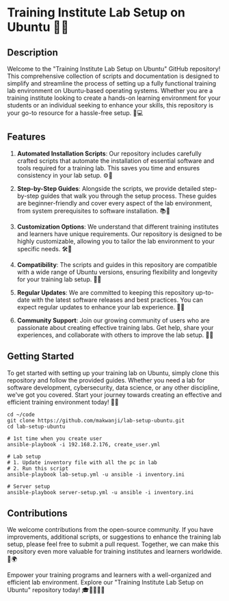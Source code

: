 # Training Institute Lab Setup on Ubuntu 🏫🐧

## Description

Welcome to the "Training Institute Lab Setup on Ubuntu" GitHub repository! This comprehensive collection of scripts and documentation is designed to simplify and streamline the process of setting up a fully functional training lab environment on Ubuntu-based operating systems. Whether you are a training institute looking to create a hands-on learning environment for your students or an individual seeking to enhance your skills, this repository is your go-to resource for a hassle-free setup. 🚀💻

## Features

1. **Automated Installation Scripts**: Our repository includes carefully crafted scripts that automate the installation of essential software and tools required for a training lab. This saves you time and ensures consistency in your lab setup. ⚙️🤖

2. **Step-by-Step Guides**: Alongside the scripts, we provide detailed step-by-step guides that walk you through the setup process. These guides are beginner-friendly and cover every aspect of the lab environment, from system prerequisites to software installation. 📚📝

3. **Customization Options**: We understand that different training institutes and learners have unique requirements. Our repository is designed to be highly customizable, allowing you to tailor the lab environment to your specific needs. 🛠️🧩

4. **Compatibility**: The scripts and guides in this repository are compatible with a wide range of Ubuntu versions, ensuring flexibility and longevity for your training lab setup. 🔄🔗

5. **Regular Updates**: We are committed to keeping this repository up-to-date with the latest software releases and best practices. You can expect regular updates to enhance your lab experience. 🔄🆕

6. **Community Support**: Join our growing community of users who are passionate about creating effective training labs. Get help, share your experiences, and collaborate with others to improve the lab setup. 🤝🌐

## Getting Started

To get started with setting up your training lab on Ubuntu, simply clone this repository and follow the provided guides. Whether you need a lab for software development, cybersecurity, data science, or any other discipline, we've got you covered. Start your journey towards creating an effective and efficient training environment today! 🚀🔧

```
cd ~/code
git clone https://github.com/makwanji/lab-setup-ubuntu.git
cd lab-setup-ubuntu

# 1st time when you create user
ansible-playbook -i 192.168.2.176, create_user.yml

# Lab setup
# 1. Update inventory file with all the pc in lab
# 2. Run this script
ansible-playbook lab-setup.yml -u ansible -i inventory.ini

# Server setup
ansible-playbook server-setup.yml -u ansible -i inventory.ini

```

## Contributions

We welcome contributions from the open-source community. If you have improvements, additional scripts, or suggestions to enhance the training lab setup, please feel free to submit a pull request. Together, we can make this repository even more valuable for training institutes and learners worldwide. 🙌🌍

Empower your training programs and learners with a well-organized and efficient lab environment. Explore our "Training Institute Lab Setup on Ubuntu" repository today! 🎓👩‍💻👨‍💻
